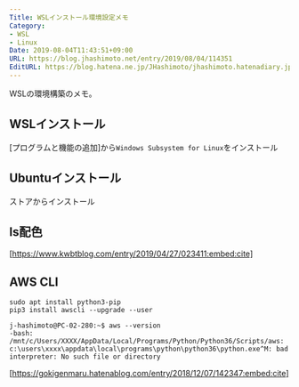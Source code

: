 ```yaml
---
Title: WSLインストール環境設定メモ
Category:
- WSL
- Linux
Date: 2019-08-04T11:43:51+09:00
URL: https://blog.jhashimoto.net/entry/2019/08/04/114351
EditURL: https://blog.hatena.ne.jp/JHashimoto/jhashimoto.hatenadiary.jp/atom/entry/26006613386276707
---
```


WSLの環境構築のメモ。

## WSLインストール
[プログラムと機能の追加]から`Windows Subsystem for Linux`をインストール

## Ubuntuインストール
ストアからインストール

## ls配色
[https://www.kwbtblog.com/entry/2019/04/27/023411:embed:cite]

## AWS CLI
```
sudo apt install python3-pip
pip3 install awscli --upgrade --user
```

```
j-hashimoto@PC-02-280:~$ aws --version                                                                                  
-bash: /mnt/c/Users/XXXX/AppData/Local/Programs/Python/Python36/Scripts/aws: c:\users\xxxx\appdata\local\programs\python\python36\python.exe^M: bad interpreter: No such file or directory
```

[https://gokigenmaru.hatenablog.com/entry/2018/12/07/142347:embed:cite]


